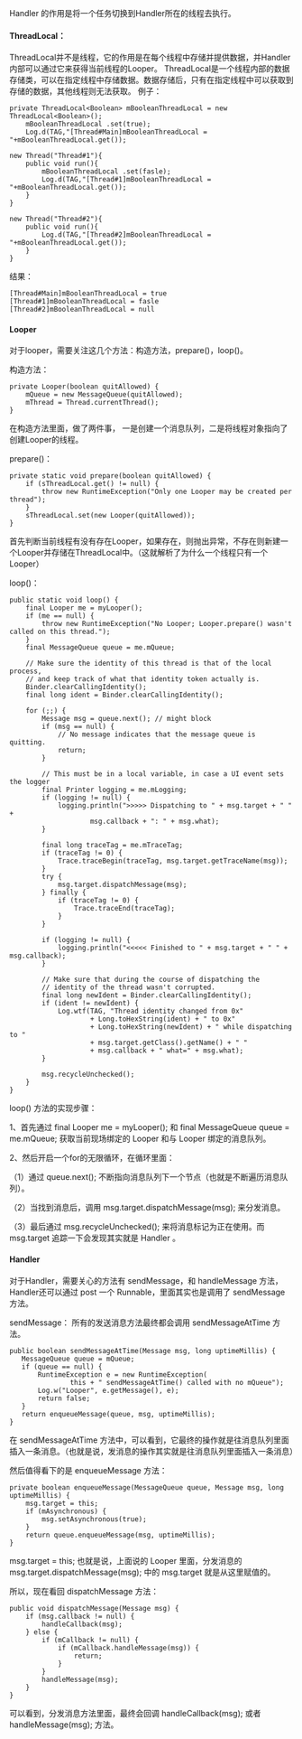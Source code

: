 Handler 的作用是将一个任务切换到Handler所在的线程去执行。

#### ThreadLocal：
ThreadLocal并不是线程，它的作用是在每个线程中存储并提供数据，并Handler内部可以通过它来获得当前线程的Looper。
ThreadLocal是一个线程内部的数据存储类，可以在指定线程中存储数据。数据存储后，只有在指定线程中可以获取到存储的数据，其他线程则无法获取。
例子：
```
private ThreadLocal<Boolean> mBooleanThreadLocal = new ThreadLocal<Boolean>();
	mBooleanThreadLocal .set(true);
	Log.d(TAG,"[Thread#Main]mBooleanThreadLocal = "+mBooleanThreadLocal.get());

new Thread("Thread#1"){
	public void run(){
		mBooleanThreadLocal .set(fasle);
		Log.d(TAG,"[Thread#1]mBooleanThreadLocal = "+mBooleanThreadLocal.get());
	}
}

new Thread("Thread#2"){
	public void run(){
		Log.d(TAG,"[Thread#2]mBooleanThreadLocal = "+mBooleanThreadLocal.get());
	}
}
```
结果：
```
[Thread#Main]mBooleanThreadLocal = true
[Thread#1]mBooleanThreadLocal = fasle
[Thread#2]mBooleanThreadLocal = null
```
#### Looper

对于looper，需要关注这几个方法：构造方法，prepare()，loop()。

构造方法：
```
private Looper(boolean quitAllowed) {
    mQueue = new MessageQueue(quitAllowed);
    mThread = Thread.currentThread();
}
```
在构造方法里面，做了两件事，
一是创建一个消息队列，二是将线程对象指向了创建Looper的线程。

prepare()：
```
private static void prepare(boolean quitAllowed) {
    if (sThreadLocal.get() != null) {
        throw new RuntimeException("Only one Looper may be created per thread");
    }
    sThreadLocal.set(new Looper(quitAllowed));
}
```
首先判断当前线程有没有存在Looper，如果存在，则抛出异常，不存在则新建一个Looper并存储在ThreadLocal中。（这就解析了为什么一个线程只有一个Looper）

loop()：

```
public static void loop() {
    final Looper me = myLooper();
    if (me == null) {
        throw new RuntimeException("No Looper; Looper.prepare() wasn't called on this thread.");
    }
    final MessageQueue queue = me.mQueue;

    // Make sure the identity of this thread is that of the local process,
    // and keep track of what that identity token actually is.
    Binder.clearCallingIdentity();
    final long ident = Binder.clearCallingIdentity();

    for (;;) {
        Message msg = queue.next(); // might block
        if (msg == null) {
            // No message indicates that the message queue is quitting.
            return;
        }

        // This must be in a local variable, in case a UI event sets the logger
        final Printer logging = me.mLogging;
        if (logging != null) {
            logging.println(">>>>> Dispatching to " + msg.target + " " +
                    msg.callback + ": " + msg.what);
        }

        final long traceTag = me.mTraceTag;
        if (traceTag != 0) {
            Trace.traceBegin(traceTag, msg.target.getTraceName(msg));
        }
        try {
            msg.target.dispatchMessage(msg);
        } finally {
            if (traceTag != 0) {
                Trace.traceEnd(traceTag);
            }
        }

        if (logging != null) {
            logging.println("<<<<< Finished to " + msg.target + " " + msg.callback);
        }

        // Make sure that during the course of dispatching the
        // identity of the thread wasn't corrupted.
        final long newIdent = Binder.clearCallingIdentity();
        if (ident != newIdent) {
            Log.wtf(TAG, "Thread identity changed from 0x"
                    + Long.toHexString(ident) + " to 0x"
                    + Long.toHexString(newIdent) + " while dispatching to "
                    + msg.target.getClass().getName() + " "
                    + msg.callback + " what=" + msg.what);
        }

        msg.recycleUnchecked();
    }
}
```
loop() 方法的实现步骤：

1、首先通过 final Looper me = myLooper(); 和 final MessageQueue queue = me.mQueue; 获取当前现场绑定的 Looper 和与 Looper 绑定的消息队列。

2、然后开启一个for的无限循环，在循环里面：

   （1）通过 queue.next(); 不断指向消息队列下一个节点（也就是不断遍历消息队列）。
   
   （2）当找到消息后，调用 msg.target.dispatchMessage(msg); 来分发消息。
   
   （3）最后通过 msg.recycleUnchecked(); 来将消息标记为正在使用。而 msg.target 追踪一下会发现其实就是 Handler 。
   
#### Handler

对于Handler，需要关心的方法有 sendMessage，和 handleMessage 方法，Handler还可以通过 post 一个 Runnable，里面其实也是调用了 sendMessage 方法。

sendMessage：
所有的发送消息方法最终都会调用 sendMessageAtTime 方法。
```
public boolean sendMessageAtTime(Message msg, long uptimeMillis) {
   MessageQueue queue = mQueue;
   if (queue == null) {
       RuntimeException e = new RuntimeException(
               this + " sendMessageAtTime() called with no mQueue");
       Log.w("Looper", e.getMessage(), e);
       return false;
   }
   return enqueueMessage(queue, msg, uptimeMillis);
}
```
在 sendMessageAtTime 方法中，可以看到，它最终的操作就是往消息队列里面插入一条消息。（也就是说，发消息的操作其实就是往消息队列里面插入一条消息）

然后值得看下的是 enqueueMessage 方法：
```
private boolean enqueueMessage(MessageQueue queue, Message msg, long uptimeMillis) {
    msg.target = this;
    if (mAsynchronous) {
        msg.setAsynchronous(true);
    }
    return queue.enqueueMessage(msg, uptimeMillis);
}
```

msg.target = this; 也就是说，上面说的 Looper 里面，分发消息的  msg.target.dispatchMessage(msg); 中的 msg.target 就是从这里赋值的。

所以，现在看回 dispatchMessage 方法：
 
```
public void dispatchMessage(Message msg) {
    if (msg.callback != null) {
        handleCallback(msg);
    } else {
        if (mCallback != null) {
            if (mCallback.handleMessage(msg)) {
                return;
            }
        }
        handleMessage(msg);
    }
}
```

可以看到，分发消息方法里面，最终会回调 handleCallback(msg); 或者 handleMessage(msg); 方法。
